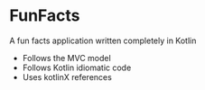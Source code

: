 # FunFacts
A fun facts application written completely in Kotlin
* Follows the MVC model
* Follows Kotlin idiomatic code
* Uses kotlinX references
